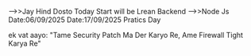 -->>Jay Hind Dosto Today Start will be Lrean Backend 
-->>Node Js 
Date:06/09/2025
Date:17/09/2025 Pratics Day 

ek vat aayo: "Tame Security Patch Ma Der Karyo Re, Ame Firewall Tight Karya Re"